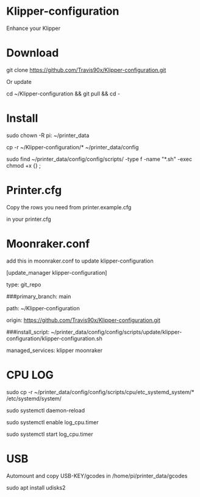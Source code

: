 # Klipper-configuration

Enhance your Klipper

# Download

git clone https://github.com/Travis90x/Klipper-configuration.git

Or update

cd ~/Klipper-configuration && git pull && cd -

# Install

sudo chown -R pi: ~/printer_data

cp -r ~/Klipper-configuration/* ~/printer_data/config

sudo find ~/printer_data/config/config/scripts/ -type f -name "*.sh" -exec chmod +x {} \;



# Printer.cfg

Copy the rows you need from printer.example.cfg

in your printer.cfg

# Moonraker.conf
add this in moonraker.conf to update klipper-configuration 

[update_manager klipper-configuration]

type: git_repo

###primary_branch: main

path: ~/Klipper-configuration

origin: https://github.com/Travis90x/Klipper-configuration.git

###install_script: ~/printer_data/config/config/scripts/update/klipper-configuration/klipper-configuration.sh

managed_services: klipper moonraker


# CPU LOG

sudo cp -r ~/printer_data/config/config/scripts/cpu/etc_systemd_system/* /etc/systemd/system/

sudo systemctl daemon-reload 

sudo systemctl enable log_cpu.timer

sudo systemctl start log_cpu.timer


#  USB

Automount and copy USB-KEY/gcodes in /home/pi/printer_data/gcodes

sudo apt install udisks2
